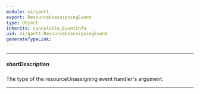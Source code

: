 ```yaml
---
module: ui/gantt
export: ResourceUnassigningEvent
type: Object
inherits: Cancelable,EventInfo
uid: ui/gantt:ResourceUnassigningEvent
generateTypeLink: 
---
```

---
##### shortDescription
The type of the resourceUnassigning event handler's argument.

---
<!-- Description goes here -->